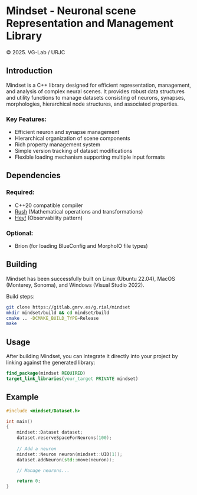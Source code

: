 # Mindset - Neuronal scene Representation and Management Library

© 2025. VG-Lab / URJC

## Introduction

Mindset is a C++ library designed for efficient representation, management, and analysis of complex neural scenes. It provides robust data structures and utility functions to manage datasets consisting of neurons, synapses, morphologies, hierarchical node structures, and associated properties.

### Key Features:
- Efficient neuron and synapse management
- Hierarchical organization of scene components
- Rich property management system
- Simple version tracking of dataset modifications
- Flexible loading mechanism supporting multiple input formats

## Dependencies

### Required:
- C++20 compatible compiler
- [Rush](https://github.com/gaeqs/Rush) (Mathematical operations and transformations)
- [Hey!](https://github.com/gaeqs/Hey) (Observability pattern)

### Optional:
- Brion (for loading BlueConfig and MorphoIO file types)

## Building

Mindset has been successfully built on Linux (Ubuntu 22.04), MacOS (Monterey, Sonoma), and Windows (Visual Studio 2022).

Build steps:
```bash
git clone https://gitlab.gmrv.es/g.rial/mindset
mkdir mindset/build && cd mindset/build
cmake .. -DCMAKE_BUILD_TYPE=Release
make
```

## Usage

After building Mindset, you can integrate it directly into your project by linking against the generated library:

```cmake
find_package(mindset REQUIRED)
target_link_libraries(your_target PRIVATE mindset)
```

## Example

```cpp
#include <mindset/Dataset.h>

int main()
{
    mindset::Dataset dataset;
    dataset.reserveSpaceForNeurons(100);
    
    // Add a neuron
    mindset::Neuron neuron(mindset::UID(1));
    dataset.addNeuron(std::move(neuron));

    // Manage neurons...

    return 0;
}
```
